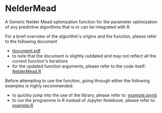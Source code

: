 # NelderMead
A Generic Nelder Mead optimization function for the parameter optimization of any predictive algorithms that is or can be integrated with R.


For a brief overview of the algorithm's origins and the function, please refer to the following document
 * [document.pdf](https://github.com/krenova/NelderMead/blob/master/document.pdf)
 * to note that the document is slightly outdated and may not reflect all the current function's iterations
 * for the updated function arguments, please refer to the code itself: [NelderMead.R](https://github.com/krenova/NelderMead/blob/master/lib/NelderMead.R)


Before attempting to use the function, going through either the following examples is highly recommended:
 * to quickly jump into the use of the library, please refer to: [example.ipynb](https://github.com/krenova/NelderMead/blob/master/example.ipynb)
 * to run the programme in R instead of Jupyter Notebook, please refer to: [example.R](https://github.com/krenova/NelderMead/blob/master/example.R)
